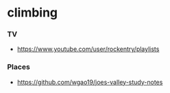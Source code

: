 # climbing

### TV

- https://www.youtube.com/user/rockentry/playlists

### Places

- https://github.com/wgao19/joes-valley-study-notes
